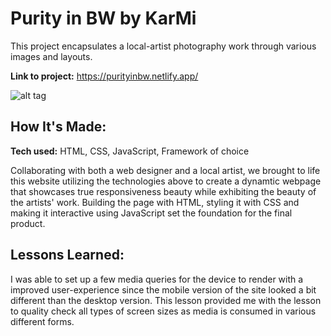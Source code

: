 # Purity in BW by KarMi

This project encapsulates a local-artist photography work through various images and layouts. 

**Link to project:** https://purityinbw.netlify.app/

![alt tag](https://purityinbw.netlify.app/)

## How It's Made:

**Tech used:** HTML, CSS, JavaScript, Framework of choice

Collaborating with both a web designer and a local artist, we brought to life this website utilizing the technologies above to create a dynamtic webpage that showcases true responsiveness beauty while exhibiting the beauty of the artists' work. Building the page with HTML, styling it with CSS and making it interactive using JavaScript set the foundation for the final product.

## Lessons Learned:

I was able to set up a few media queries for the device to render with a improved user-experience since the mobile version of the site looked a bit different than the desktop version. This lesson provided me with the lesson to quality check all types of screen sizes as media is consumed in various different forms.
